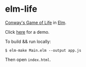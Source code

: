 # elm-life

[Conway's Game of Life](https://en.wikipedia.org/wiki/Conway's_Game_of_Life) in [Elm](http://elm-lang.org/).

Click [here](http://tokenshift.github.io/elm-life) for a demo.

To build && run locally:

```
$ elm-make Main.elm --output app.js
```

Then open `index.html`.
